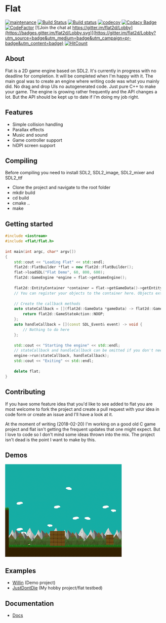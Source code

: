 # Flat
[![maintenance](https://img.shields.io/badge/maintenance-passively--maintained-orange)](https://img.shields.io/badge/maintenance-passively--maintained-orange)
[![Build Status](https://travis-ci.org/LiquidityC/flat.svg?branch=master)](https://travis-ci.org/LiquidityC/flat)
[![Build status](https://ci.appveyor.com/api/projects/status/h984w3gprbe7eiel?svg=true)](https://ci.appveyor.com/project/LiquidityC/flat)
[![codecov](https://codecov.io/gh/LiquidityC/flat/branch/master/graph/badge.svg)](https://codecov.io/gh/LiquidityC/flat)
[![Codacy Badge](https://api.codacy.com/project/badge/Grade/6d04b15a21d646a8acbc5779f5e2bdbe)](https://www.codacy.com/app/LiquidityC/flat?utm_source=github.com&amp;utm_medium=referral&amp;utm_content=LiquidityC/flat&amp;utm_campaign=Badge_Grade)
[![CodeFactor](https://www.codefactor.io/repository/github/liquidityc/flat/badge/dev)](https://www.codefactor.io/repository/github/liquidityc/flat/overview/dev)
[![Join the chat at https://gitter.im/flat2d/Lobby](https://badges.gitter.im/flat2d/Lobby.svg)](https://gitter.im/flat2d/Lobby?utm_source=badge&utm_medium=badge&utm_campaign=pr-badge&utm_content=badge)
[![HitCount](http://hits.dwyl.io/LiquidityC/flat.svg)](http://hits.dwyl.io/LiquidityC/flat)
<!--[![coverity](https://scan.coverity.com/projects/10677/badge.svg)](https://scan.coverity.com/projects/liquidityc-flat)-->

## About
Flat is a 2D game engine based on SDL2. It's currently in progress with no deadline for completion. It will
be completed when I'm happy with it.
The main goal was to create an engine where writing code was what you mainly did. No drag and drop UIs no autogenerated
code. Just pure C++ to make your game.
The engine is growing rather frequently and the API changes a lot. But the API should be kept up to date if I'm doing my job right.

## Features
- Simple collision handling
- Parallax effects
- Music and sound
- Game controller support
- hiDPI screen support

## Compiling
Before compiling you need to install SDL2, SDL2_image, SDL2_mixer and SDL2_ttf

- Clone the project and navigate to the root folder
- mkdir build
- cd build
- cmake ..
- make

## Getting started
```c++
#include <iostream>
#include <flat/flat.h>

int main(int argc, char* argv[])
{
	std::cout << "Loading Flat" << std::endl;
	flat2d::FlatBuilder *flat = new flat2d::FlatBuilder();
	flat->loadSDL("Flat Demo", 60, 800, 600);
	flat2d::GameEngine *engine = flat->getGameEngine();

	flat2d::EntityContainer *container = flat->getGameData()->getEntityContainer();
	// You can register your objects to the container here. Objects extend the Entity class in flat

	// Create the callback methods
	auto stateCallback = [](flat2d::GameData *gameData) -> flat2d::GameStateAction {
		return flat2d::GameStateAction::NOOP;
	};
	auto handleCallback = [](const SDL_Event& event) -> void {
		// Nothing to do here
	};

	std::cout << "Starting the engine" << std::endl;
	// stateCallback and handleCallback can be omitted if you don't need them
	engine->run(stateCallback, handleCallback);
	std::cout << "Exiting" << std::endl;

	delete flat;
}
```

## Contributing
If you have some feature idea that you'd like to see added to flat you are most welcome
to fork the project and create a pull request with your idea in code form or create an issue and
I'll have a look at it.

At the moment of writing (2018-02-20) I'm working on a good old C game project and flat
isn't getting the frequent updates that one might expect. But I love to code so I don't mind some ideas
thrown into the mix. The project isn't dead is the point I want to make by this.

## Demos
![Just Don't Die](https://github.com/liquidityc/flat/raw/master/demos/just_dont_die_demo.gif)

## Examples
- [Willin](https://github.com/liquidityc/willin) (Demo project)
- [JustDontDie](https://github.com/liquidityc/justdontdie) (My hobby project/flat testbed)

## Documentation
- [Docs](http://liquidityc.github.io/flat)
